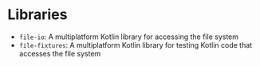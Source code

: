 # Libraries

- `file-io`: A multiplatform Kotlin library for accessing the file system
- `file-fixtures`: A multiplatform Kotlin library for testing Kotlin code that accesses the file system
